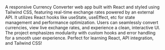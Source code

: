 A responsive Currency Converter web app built with React and styled using Tailwind CSS, featuring real-time exchange rates powered by an external API. It utilizes React hooks like useState, useEffect, etc for state management and performance optimization. Users can seamlessly convert currencies, view live exchange rates, and experience a clean, interactive UI. The project emphasizes modularity with custom hooks and error handling for a smooth user experience. Perfect for learning React, API integration, and Tailwind CSS!